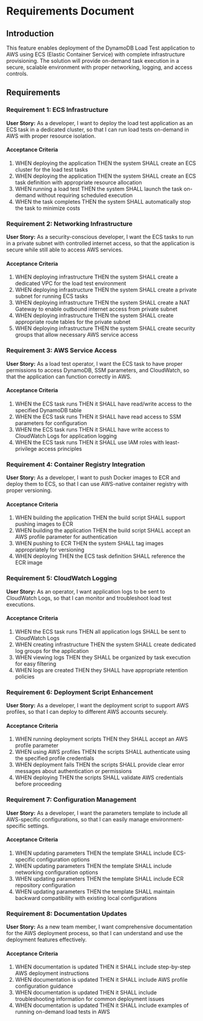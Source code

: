 # Requirements Document

## Introduction

This feature enables deployment of the DynamoDB Load Test application to AWS using ECS (Elastic Container Service) with complete infrastructure provisioning. The solution will provide on-demand task execution in a secure, scalable environment with proper networking, logging, and access controls.

## Requirements

### Requirement 1: ECS Infrastructure

**User Story:** As a developer, I want to deploy the load test application as an ECS task in a dedicated cluster, so that I can run load tests on-demand in AWS with proper resource isolation.

#### Acceptance Criteria

1. WHEN deploying the application THEN the system SHALL create an ECS cluster for the load test tasks
2. WHEN deploying the application THEN the system SHALL create an ECS task definition with appropriate resource allocation
3. WHEN running a load test THEN the system SHALL launch the task on-demand without requiring scheduled execution
4. WHEN the task completes THEN the system SHALL automatically stop the task to minimize costs

### Requirement 2: Networking Infrastructure

**User Story:** As a security-conscious developer, I want the ECS tasks to run in a private subnet with controlled internet access, so that the application is secure while still able to access AWS services.

#### Acceptance Criteria

1. WHEN deploying infrastructure THEN the system SHALL create a dedicated VPC for the load test environment
2. WHEN deploying infrastructure THEN the system SHALL create a private subnet for running ECS tasks
3. WHEN deploying infrastructure THEN the system SHALL create a NAT Gateway to enable outbound internet access from private subnet
4. WHEN deploying infrastructure THEN the system SHALL create appropriate route tables for the private subnet
5. WHEN deploying infrastructure THEN the system SHALL create security groups that allow necessary AWS service access

### Requirement 3: AWS Service Access

**User Story:** As a load test operator, I want the ECS task to have proper permissions to access DynamoDB, SSM parameters, and CloudWatch, so that the application can function correctly in AWS.

#### Acceptance Criteria

1. WHEN the ECS task runs THEN it SHALL have read/write access to the specified DynamoDB table
2. WHEN the ECS task runs THEN it SHALL have read access to SSM parameters for configuration
3. WHEN the ECS task runs THEN it SHALL have write access to CloudWatch Logs for application logging
4. WHEN the ECS task runs THEN it SHALL use IAM roles with least-privilege access principles

### Requirement 4: Container Registry Integration

**User Story:** As a developer, I want to push Docker images to ECR and deploy them to ECS, so that I can use AWS-native container registry with proper versioning.

#### Acceptance Criteria

1. WHEN building the application THEN the build script SHALL support pushing images to ECR
2. WHEN building the application THEN the build script SHALL accept an AWS profile parameter for authentication
3. WHEN pushing to ECR THEN the system SHALL tag images appropriately for versioning
4. WHEN deploying THEN the ECS task definition SHALL reference the ECR image

### Requirement 5: CloudWatch Logging

**User Story:** As an operator, I want application logs to be sent to CloudWatch Logs, so that I can monitor and troubleshoot load test executions.

#### Acceptance Criteria

1. WHEN the ECS task runs THEN all application logs SHALL be sent to CloudWatch Logs
2. WHEN creating infrastructure THEN the system SHALL create dedicated log groups for the application
3. WHEN viewing logs THEN they SHALL be organized by task execution for easy filtering
4. WHEN logs are created THEN they SHALL have appropriate retention policies

### Requirement 6: Deployment Script Enhancement

**User Story:** As a developer, I want the deployment script to support AWS profiles, so that I can deploy to different AWS accounts securely.

#### Acceptance Criteria

1. WHEN running deployment scripts THEN they SHALL accept an AWS profile parameter
2. WHEN using AWS profiles THEN the scripts SHALL authenticate using the specified profile credentials
3. WHEN deployment fails THEN the scripts SHALL provide clear error messages about authentication or permissions
4. WHEN deploying THEN the scripts SHALL validate AWS credentials before proceeding

### Requirement 7: Configuration Management

**User Story:** As a developer, I want the parameters template to include all AWS-specific configurations, so that I can easily manage environment-specific settings.

#### Acceptance Criteria

1. WHEN updating parameters THEN the template SHALL include ECS-specific configuration options
2. WHEN updating parameters THEN the template SHALL include networking configuration options
3. WHEN updating parameters THEN the template SHALL include ECR repository configuration
4. WHEN updating parameters THEN the template SHALL maintain backward compatibility with existing local configurations

### Requirement 8: Documentation Updates

**User Story:** As a new team member, I want comprehensive documentation for the AWS deployment process, so that I can understand and use the deployment features effectively.

#### Acceptance Criteria

1. WHEN documentation is updated THEN it SHALL include step-by-step AWS deployment instructions
2. WHEN documentation is updated THEN it SHALL include AWS profile configuration guidance
3. WHEN documentation is updated THEN it SHALL include troubleshooting information for common deployment issues
4. WHEN documentation is updated THEN it SHALL include examples of running on-demand load tests in AWS
